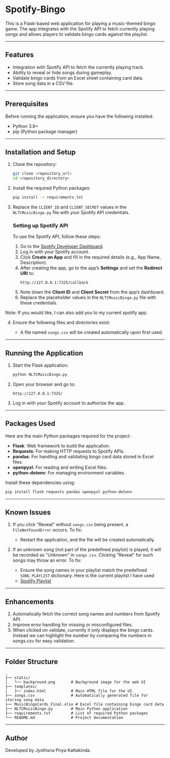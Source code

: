 # Spotify-Bingo

This is a Flask-based web application for playing a music-themed bingo game. The app integrates with the Spotify API to fetch currently playing songs and allows players to validate bingo cards against the playlist.

---

## Features

- Integration with Spotify API to fetch the currently playing track.
- Ability to reveal or hide songs during gameplay.
- Validate bingo cards from an Excel sheet containing card data.
- Store song data in a CSV file.

---

## Prerequisites

Before running the application, ensure you have the following installed:

- Python 3.8+
- pip (Python package manager)

---

## Installation and Setup

1. Clone the repository:

   ```bash
   git clone <repository_url>
   cd <repository_directory>
   ```

2. Install the required Python packages:

   ```bash
   pip install -r requirements.txt
   ```

3. Replace the `CLIENT_ID` and `CLIENT_SECRET` values in the `NLTCMusicBingo.py` file with your Spotify API credentials.

   ### Setting up Spotify API

   To use the Spotify API, follow these steps:

   1. Go to the [Spotify Developer Dashboard](https://developer.spotify.com/dashboard/).
   2. Log in with your Spotify account.
   3. Click **Create an App** and fill in the required details (e.g., App Name, Description).
   4. After creating the app, go to the app’s **Settings** and set the **Redirect URI** to:
      ```
      http://127.0.0.1:7325/callback
      ```
   5. Note down the **Client ID** and **Client Secret** from the app’s dashboard.
   6. Replace the placeholder values in the `NLTCMusicBingo.py` file with these credentials.
  
Note: If you would like, I can also add you to my current spotify app.

4. Ensure the following files and directories exist:

   - A file named `songs.csv` will be created automatically upon first used.

---

## Running the Application

1. Start the Flask application:

   ```bash
   python NLTCMusicBingo.py
   ```

2. Open your browser and go to:

   ```
   http://127.0.0.1:7325/
   ```

3. Log in with your Spotify account to authorize the app.

---

## Packages Used

Here are the main Python packages required for the project:

- **Flask**: Web framework to build the application.
- **Requests**: For making HTTP requests to Spotify APIs.
- **pandas**: For handling and validating bingo card data stored in Excel files.
- **openpyxl**: For reading and writing Excel files.
- **python-dotenv**: For managing environment variables.

Install these dependencies using:

```bash
pip install flask requests pandas openpyxl python-dotenv
```

---

## Known Issues

1. If you click "Reveal" without `songs.csv` being present, a `FileNotFoundError` occurs. To fix:

   - Restart the application, and the file will be created automatically.

2. If an unknown song (not part of the predefined playlist) is played, it will be recorded as "Unknown" in `songs.csv`. Clicking "Reveal" for such songs may throw an error. To fix:

   - Ensure the song names in your playlist match the predefined `SONG_PLAYLIST` dictionary. Here is the current playlist I have used
   - [Spotify Playlist](https://open.spotify.com/playlist/6j841osP77MzMGzpOOVHTs?si=LH4Jrku5TUKb0GPIQdTGGQ)

---

## Enhancements

1. Automatically fetch the correct song names and numbers from Spotify API.
2. Improve error handling for missing or misconfigured files.
3. When clicked on validate, currently it only displays the bingo cards. Instead we can highlight the number by comparing the numbers in songs.csv for easy validation.

---

## Folder Structure

```
.
├── static/
│   └── background.png       # Background image for the web UI
├── templates/
│   ├── index.html           # Main HTML file for the UI
├── songs.csv                # Automatically generated file for storing song data
├── MusicBingoCards_Final.xlsx # Excel file containing bingo card data
├── NLTCMusicBingo.py        # Main Python application
├── requirements.txt         # List of required Python packages
└── README.md                # Project documentation
```

---


## Author

Developed by Jyothsna Priya Kattakinda.

